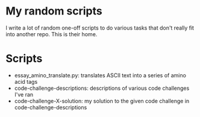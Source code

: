 # My random scripts
I write a lot of random one-off scripts to do various tasks that don't really fit into another repo. This is their home.

# Scripts
* essay_amino_translate.py: translates ASCII text into a series of amino acid tags
* code-challenge-descriptions: descriptions of various code challenges I've ran
* code-challenge-X-solution: my solution to the given code challenge in code-challenge-descriptions
